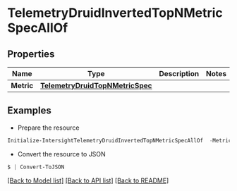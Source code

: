 # TelemetryDruidInvertedTopNMetricSpecAllOf
## Properties

Name | Type | Description | Notes
------------ | ------------- | ------------- | -------------
**Metric** | [**TelemetryDruidTopNMetricSpec**](TelemetryDruidTopNMetricSpec.md) |  | 

## Examples

- Prepare the resource
```powershell
Initialize-IntersightTelemetryDruidInvertedTopNMetricSpecAllOf  -Metric null
```

- Convert the resource to JSON
```powershell
$ | Convert-ToJSON
```

[[Back to Model list]](../README.md#documentation-for-models) [[Back to API list]](../README.md#documentation-for-api-endpoints) [[Back to README]](../README.md)

